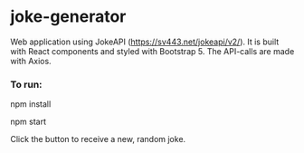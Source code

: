 # joke-generator
Web application using JokeAPI (https://sv443.net/jokeapi/v2/).
It is built with React components and styled with Bootstrap 5. 
The API-calls are made with Axios.


### To run:

npm install

npm start

Click the button to receive a new, random joke.



